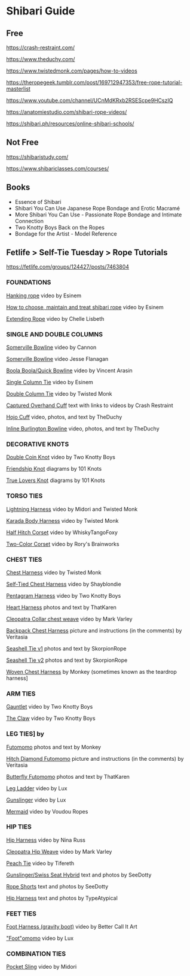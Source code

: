 # Shibari Guide

## Free

https://crash-restraint.com/

https://www.theduchy.com/

https://www.twistedmonk.com/pages/how-to-videos

https://theropegeek.tumblr.com/post/169712947353/free-rope-tutorial-masterlist

https://www.youtube.com/channel/UCnMdKRxb2RSEScpe9HCszIQ

https://anatomiestudio.com/shibari-rope-videos/

https://shibari.ph/resources/online-shibari-schools/
 
## Not Free

https://shibaristudy.com/

https://www.shibariclasses.com/courses/

## Books

- Essence of Shibari
- Shibari You Can Use Japanese Rope Bondage and Erotic Macramé
- More Shibari You Can Use - Passionate Rope Bondage and Intimate Connection
- Two Knotty Boys Back on the Ropes
- Bondage for the Artist - Model Reference

## Fetlife > Self-Tie Tuesday > Rope Tutorials

https://fetlife.com/groups/124427/posts/7463804

### FOUNDATIONS

[Hanking rope](https://youtu.be/KcBA9GT4XSs) video by Esinem

[How to choose, maintain and treat shibari rope](https://youtu.be/XcU6-Fr6fiA) video by Esinem

[Extending Rope](https://youtu.be/4W4-j26cWis) video by Chelle Lisbeth

### SINGLE AND DOUBLE COLUMNS

[Somerville Bowline](https://youtu.be/1G-bMPPwr3U) video by Cannon

[Somerville Bowline](https://vimeo.com/214964075) video Jesse Flanagan

[Boola Boola/Quick Bowline](https://youtu.be/Y6uDmKhsquQ) video by Vincent Arasin

[Single Column Tie](https://youtu.be/ZpXcwR-icMQ) video by Esinem

[Double Column Tie](https://youtu.be/7ItFtMDL-9I) video by Twisted Monk

[Captured Overhand Cuff](https://crash-restraint.com/ties/225) text with links to videos by Crash Restraint

[Hojo Cuff](https://www.theduchy.com/hojo-cuff/) video, photos, and text by TheDuchy

[Inline Burlington Bowline](https://www.theduchy.com/burlington-bowline-inline/) video, photos, and text by TheDuchy

### DECORATIVE KNOTS

[Double Coin Knot](https://youtu.be/yy2ibYVgQjs) video by Two Knotty Boys

[Friendship Knot](https://www.101knots.com/friendship-knot.html) diagrams by 101 Knots

[True Lovers Knot](https://www.101knots.com/true-lovers-knot.html) diagrams by 101 Knots

### TORSO TIES

[Lightning Harness](https://youtu.be/Lc9SEJPcWgo) video by Midori and Twisted Monk

[Karada Body Harness](https://youtu.be/FL8gpo83EG4) video by Twisted Monk

[Half Hitch Corset](https://drive.google.com/file/d/1quJUd84bYg6KGNwvyfVYa0QuWC2FWumR/view?pli=1) video by WhiskyTangoFoxy

[Two-Color Corset](https://youtu.be/KGlQHKagxJo) video by Rory's Brainworks

### CHEST TIES

[Chest Harness](https://youtu.be/FUsznt8qNgE) video by Twisted Monk

[Self-Tied Chest Harness](https://vimeo.com/147167466) video by Shayblondie

[Pentagram Harness](https://youtu.be/-mqt2Rj-5TY) video by Two Knotty Boys

[Heart Harness](https://fetlife.com/users/4607238/posts/6500215) photos and text by ThatKaren

[Cleopatra Collar chest weave](https://www.beautifulbondage.net/store/index.php?route=product/product&path=190&product_id=855) video by Mark Varley

[Backpack Chest Harness](https://fetlife.com/users/3987457/pictures/73161640) picture and instructions (in the comments) by Veritasia

[Seashell Tie v1](https://fetlife.com/users/7926643/posts/5118513) photos and text by SkorpionRope

[Seashell Tie v2](https://fetlife.com/users/7926643/posts/5129892) photos and text by SkorpionRope

[Woven Chest Harness](https://iammonkey.net/basket-weave-chest-harness/) by Monkey (sometimes known as the teardrop harness]

### ARM TIES

[Gauntlet](https://youtu.be/L8cgNDALQ_4) video by Two Knotty Boys

[The Claw](https://youtu.be/x32CmMPAJ9k) video by Two Knotty Boys

### LEG TIES] by

[Futomomo](https://iammonkey.net/futomomo-fat-leg/) photos and text by Monkey

[Hitch Diamond Futomomo](https://fetlife.com/users/3987457/pictures/69745536) picture and instructions (in the comments) by Veritasia

[Butterfly Futomomo](https://fetlife.com/users/4607238/posts/6346768) photos and text by ThatKaren

[Leg Ladder](https://youtu.be/ITwOz4ohjdI) video by Lux

[Gunslinger](https://youtu.be/Jm-GVkf7QbE) video by Lux

[Mermaid](https://youtu.be/Zezhq84ORMk) video by Voudou Ropes

### HIP TIES

[Hip Harness](https://youtu.be/nUlxNiKCJ8I) video by Nina Russ

[Cleopatra Hip Weave](https://www.beautifulbondage.net/store/index.php?route=product/product&path=190&product_id=856) video by Mark Varley

[Peach Tie](https://youtu.be/5O_i6cgBzYw) video by Tifereth

[Gunslinger/Swiss Seat Hybrid](https://fetlife.com/users/7230602/posts/5079730) text and photos by SeeDotty

[Rope Shorts](https://fetlife.com/users/7230602/posts/5089492) text and photos by SeeDotty

[Hip Harness](https://fetlife.com/users/1835147/posts/8626551) text and photos by TypeAtypical

### FEET TIES

[Foot Harness (gravity boot)](https://youtu.be/bU48v8GX8y8) video by Better Call It Art

["Foot"omomo](https://youtu.be/vdp3-5lBck0) video by Lux

### COMBINATION TIES

[Pocket Sling](https://youtu.be/bnU2oP5iHHA) video by Midori

